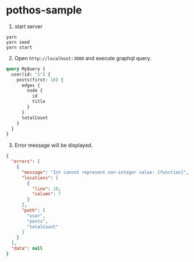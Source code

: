 # pothos-sample

1. start server
```shell
yarn 
yarn seed
yarn start
```

2. Open `http://localhost:3000` and execute graphql query.
```graphql
query MyQuery {
  user(id: "1") {
    posts(first: 10) {
      edges {
        node {
          id
          title
        }
      }
      totalCount
    }
  }
}
```

3. Error message will be displayed.
```json
{
  "errors": [
    {
      "message": "Int cannot represent non-integer value: [function]",
      "locations": [
        {
          "line": 10,
          "column": 7
        }
      ],
      "path": [
        "user",
        "posts",
        "totalCount"
      ]
    }
  ],
  "data": null
}
```
